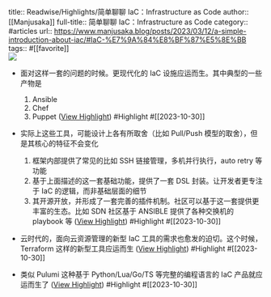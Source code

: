 title:: Readwise/Highlights/简单聊聊 IaC：Infrastructure as Code
author:: [[Manjusaka]]
full-title:: 简单聊聊 IaC：Infrastructure as Code
category:: #articles
url:: https://www.manjusaka.blog/posts/2023/03/12/a-simple-introduction-about-iac/#IaC-%E7%9A%84%E8%BF%87%E5%8E%BB
tags:: #[[favorite]]  
![](https://readwise-assets.s3.amazonaws.com/media/uploaded_book_covers/profile_182549/flower-7718952_1280.jpg)

- 面对这样一套的问题的时候。更现代化的 IaC 设施应运而生。其中典型的一些产物是
  
  1.  Ansible
  2.  Chef
  3.  Puppet ([View Highlight](https://read.readwise.io/read/01hdzak6w2pqxspee6mzs9s9fw)) #Highlight #[[2023-10-30]]
- 实际上这些工具，可能设计上各有所取舍（比如 Pull/Push 模型的取舍），但是其核心的特征不会变化
  
  1.  框架内部提供了常见的比如 SSH 链接管理，多机并行执行，auto retry 等功能
  2.  基于上面描述的这一套基础功能，提供了一套 DSL 封装。让开发者更专注于 IaC 的逻辑，而非基础层面的细节
  3.  其开源开放，并形成了一套完善的插件机制。社区可以基于这一套提供更丰富的生态。比如 SDN 社区基于 ANSIBLE 提供了各种交换机的 playbook 等 ([View Highlight](https://read.readwise.io/read/01hdzakkgw7yk5ca8xq5rc63zf)) #Highlight #[[2023-10-30]]
- 云时代的，面向云资源管理的新型 IaC 工具的需求也愈发的迫切。这个时候，Terraform 这样的新型工具应运而生 ([View Highlight](https://read.readwise.io/read/01hdzam1j8hh706dsr35z77zte)) #Highlight #[[2023-10-30]]
- 类似 Pulumi 这种基于 Python/Lua/Go/TS 等完整的编程语言的 IaC 产品就应运而生了 ([View Highlight](https://read.readwise.io/read/01hdzamy4s2ker9pnq42xsr2x2)) #Highlight #[[2023-10-30]]